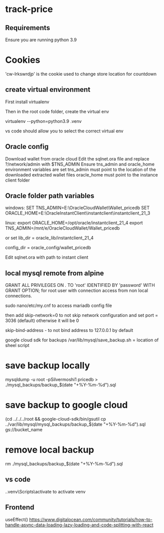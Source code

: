 # track-price

## Requirements
Ensure you are running python 3.9
 
# Cookies

'cw-lrkswrdjp' is the cookie used to change store location for countdown

## create virtual environment
First install virtualenv

Then in the root code folder, create the virtual env

virtualenv --python=python3.9 .venv

vs code should allow you to select the correct virtual env

## Oracle config

Download wallet from oracle cloud
Edit the sqlnet.ora file and replace ?/network/admin with $TNS_ADMIN
Ensure tns_admin and oracle_home environment variables are set
    tns_admin must point to the location of the downloaded extracted wallet files
    oracle_home must point to the instance client folder

## Oracle folder path variables

windows:
    SET TNS_ADMIN=E:\OracleCloudWallet\Wallet_pricedb
    SET ORACLE_HOME=E:\OracleInstantClient\instantclient\instantclient_21_3

linux:
    export ORACLE_HOME=/opt/oracle/instantclient_21_4
    export TNS_ADMIN=/mnt/e/OracleCloudWallet/Wallet_pricedb
    
or set lib_dir = oracle_lib/instantclient_21_4

config_dir = oracle_config/wallet_pricedb

Edit sqlnet.ora with path to instant client

## local mysql remote from alpine

GRANT ALL PRIVILEGES ON *.* TO 'root' IDENTIFIED BY 'password' WITH GRANT OPTION;
for root user with connection access from non local connections.

sudo nano/etc/my.cnf to access mariadb config file

then add skip-network=0 to not skip network configuration and set port = 3036 
(default) otherwise it will be 0

skip-bind-address - to not bind address to 127.0.0.1 by default

google cloud sdk for backups
/var/lib/mysql/save_backup.sh = location of sheel script

# save backup locally
mysqldump -u root -pSilvermoshi1 pricedb > ./mysql_backups/backup_$(date "+%Y-%m-%d").sql

# save backup to google cloud
(cd ../../../root && google-cloud-sdk/bin/gsutil cp ../var/lib/mysql/mysql_backups/backup_$(date "+%Y-%m-%d").sql gs://bucket_name

# remove local backup
rm ./mysql_backups/backup_$(date "+%Y-%m-%d").sql

## vs code
.\.venv\Scripts\activate to activate venv

## Frontend

useEffect() https://www.digitalocean.com/community/tutorials/how-to-handle-async-data-loading-lazy-loading-and-code-splitting-with-react
